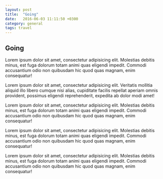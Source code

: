 ```yaml
---
layout: post
title:  "Going"
date:   2016-06-03 11:11:50 +0300
category: general
tags: travel
---
```


## Going

Lorem ipsum dolor sit amet, consectetur adipisicing elit. Molestias debitis minus, est fuga dolorum totam animi quas eligendi impedit. Commodi accusantium odio non quibusdam hic quod quas magnam, enim consequatur!

Lorem ipsum dolor sit amet, consectetur adipisicing elit. Veritatis mollitia aliquid illo libero cumque nisi alias, cupiditate facilis repellat aperiam omnis provident, possimus 
eligendi reprehenderit, expedita ab dolor modi amet!

Lorem ipsum dolor sit amet, consectetur adipisicing elit. Molestias debitis minus, est fuga dolorum totam animi quas eligendi impedit. Commodi accusantium odio non quibusdam hic quod quas magnam, enim consequatur!

Lorem ipsum dolor sit amet, consectetur adipisicing elit. Molestias debitis minus, est fuga dolorum totam animi quas eligendi impedit. Commodi accusantium odio non quibusdam hic quod quas magnam, enim consequatur!

Lorem ipsum dolor sit amet, consectetur adipisicing elit. Molestias debitis minus, est fuga dolorum totam animi quas eligendi impedit. Commodi accusantium odio non quibusdam hic quod quas magnam, enim consequatur!
